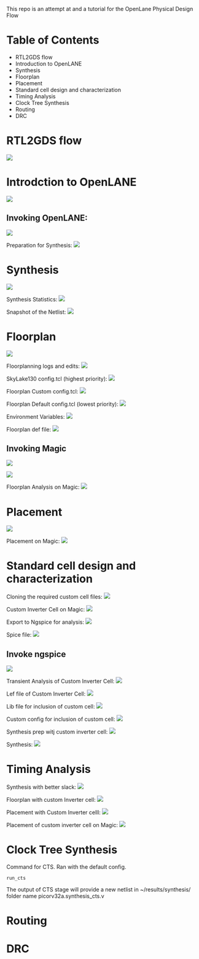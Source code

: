 This repo is an attempt at and a tutorial for the OpenLane Physical Design Flow

# Table of Contents

* RTL2GDS flow
* Introduction to OpenLANE
* Synthesis
* Floorplan
* Placement
* Standard cell design and characterization
* Timing Analysis
* Clock Tree Synthesis
* Routing
* DRC

# RTL2GDS flow
![](Snapshots/rtl2gds.png)

# Introdction to OpenLANE
![](Snapshots/openlane_flowchart.png)

## Invoking OpenLANE: 
![](Snapshots/openlane_invoke.png)

Preparation for Synthesis:
![](Snapshots/prep_for_synth.png)

# Synthesis
![](Snapshots/synthesis.png)

Synthesis Statistics:
![](Snapshots/synthesis_statistics.png)

Snapshot of the Netlist:
![](Snapshots/netlist.png)

# Floorplan
![](Snapshots/floorplan.png)

Floorplanning logs and edits:
![](Snapshots/floorplan_log_edits.png)

SkyLake130 config.tcl (highest priority):
![](Snapshots/sky_tcl.png)

Floorplan Custom config.tcl:
![](Snapshots/floorplan_custom_config.png)

Floorplan Default config.tcl (lowest priority):
![](Snapshots/default_config.png)

Environment Variables:
![](Snapshots/echo_set.png)

Floorplan def file:
![](Snapshots/floorplan_def.png)

## Invoking Magic
![](Snapshots/invoke_magic1.png)

![](Snapshots/invoke_magic.png)

Floorplan Analysis on Magic:
![](Snapshots/fr_magic_analysis.png)

# Placement
![](Snapshots/placement.png)

Placement on Magic:
![](Snapshots/placement_magic.png)

# Standard cell design and characterization
Cloning the required custom cell files:
![](Snapshots/custom_cell_gitclone.png)

Custom Inverter Cell on Magic:
![](Snapshots/custom_inv_magic.png)

Export to Ngspice for analysis:
![](Snapshots/custom_inv_spice.png)

Spice file:
![](Snapshots/custom_inv_spice_file.png)

## Invoke ngspice
![](Snapshots/invoke_ngspice.png)

Transient Analysis of Custom Inverter Cell:
![](Snapshots/inv_transient.png)

Lef file of Custom Inverter Cell:
![](Snapshots/inv_lef.png)

Lib file for inclusion of custom cell:
![](Snapshots/scr_custom_inv.png)

Custom config for inclusion of custom cell:
![](Snapshots/inv_config.png)

Synthesis prep witj custom inverter cell:
![](Snapshots/inv_synthesis.png)

Synthesis:
![](Snapshots/inv_synthesis.png)

# Timing Analysis
Synthesis with better slack: 
![](Snapshots/inv_synth2.png)

Floorplan with custom Inverter cell:
![](Snapshots/inv_floorplan.png)

Placement with Custom Inverter celll:
![](Snapshots/inv_placement.png)

Placement of custom inverter cell on Magic:
![](Snapshots/inv_placement_magic.png)

# Clock Tree Synthesis
Command for CTS. Ran with the default config. 
```
run_cts
```
The output of CTS stage will provide a new netlist in ~/results/synthesis/ folder name picorv32a.synthesis_cts.v

# Routing

# DRC
